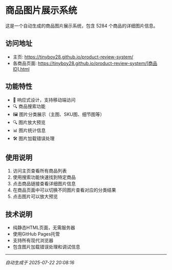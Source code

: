 # 商品图片展示系统

这是一个自动生成的商品图片展示系统，包含 5284 个商品的详细图片信息。

## 访问地址

- 主页: https://tinyboy28.github.io/product-review-system/
- 各商品页面: https://tinyboy28.github.io/product-review-system/[商品ID].html

## 功能特性

- 📱 响应式设计，支持移动端访问
- 🔍 商品搜索功能
- 🖼️ 图片分类展示（主图、SKU图、细节图等）
- 🔍 图片放大预览
- 📊 图片统计信息
- 🛠️ 图片加载错误处理

## 使用说明

1. 访问主页查看所有商品列表
2. 使用搜索功能快速找到特定商品
3. 点击商品链接查看详细图片信息
4. 在商品页面中可以切换不同图片查看对应的分类结果
5. 点击图片可以放大预览

## 技术说明

- 纯静态HTML页面，无需服务器
- 使用GitHub Pages托管
- 支持所有现代浏览器
- 包含图片加载错误处理和调试信息

---

*自动生成于 2025-07-22 20:08:16*
